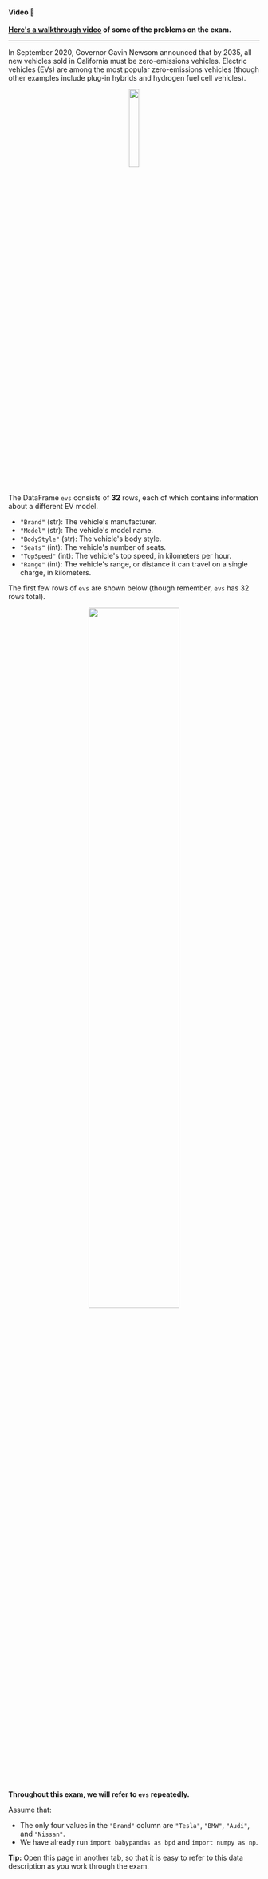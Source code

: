 #### Video 🎥

<b><a href="https://podcast.ucsd.edu/watch/sp23/dsc10_a00/14">Here's a walkthrough video</a> of some of the problems on the exam.</b>

---

In September 2020, Governor Gavin Newsom announced that by 2035, all new vehicles sold in California must be zero-emissions vehicles. Electric vehicles (EVs) are among the most popular zero-emissions vehicles (though other examples include plug-in hybrids and hydrogen
fuel cell vehicles).

<center><img src='../assets/images/fa22-midterm/data22.png' width=20%></center>
<br>

The DataFrame `evs` consists of **32** rows, each of which contains information about a different EV model.

* `"Brand"` (str): The vehicle's manufacturer.
* `"Model"` (str): The vehicle's model name.
* `"BodyStyle"` (str): The vehicle's body style.
* `"Seats"` (int): The vehicle's number of seats.
* `"TopSpeed"` (int): The vehicle's top speed, in kilometers per hour.
* `"Range"` (int): The vehicle's range, or distance it can travel on a single charge, in kilometers.

The first few rows of `evs` are shown below (though remember, `evs` has 32 rows total).

<center><img src='../assets/images/fa22-midterm/form22.png' width=60%></center>
<br>

**Throughout this exam, we will refer to `evs` repeatedly.**

Assume that:

- The only four values in the `"Brand"` column are `"Tesla"`, `"BMW"`, `"Audi"`, and `"Nissan"`.
- We have already run `import babypandas as bpd` and `import numpy as np`.

**Tip:** Open this page in another tab, so that it is easy to refer to this data description as you work through the exam.


